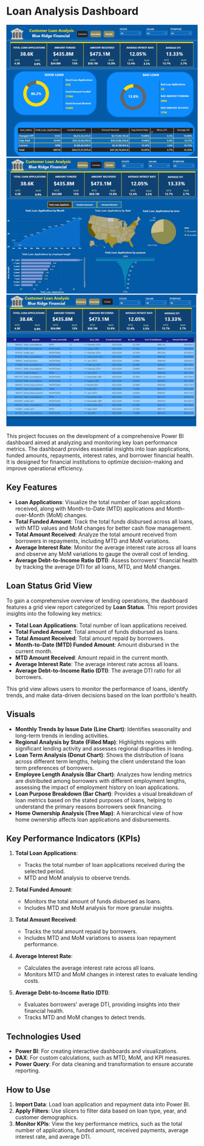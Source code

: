 # Loan Analysis Dashboard

![DashBoard1](Bank_sheet1.jpg)
![DashBoard2](Bank_sheet2.jpg)
![DashBoard3](Bank_sheet3.jpg)

This project focuses on the development of a comprehensive Power BI dashboard aimed at analyzing and monitoring key loan performance metrics. The dashboard provides essential insights into loan applications, funded amounts, repayments, interest rates, and borrower financial health. It is designed for financial institutions to optimize decision-making and improve operational efficiency.

## Key Features

- **Loan Applications**: Visualize the total number of loan applications received, along with Month-to-Date (MTD) applications and Month-over-Month (MoM) changes.
- **Total Funded Amount**: Track the total funds disbursed across all loans, with MTD values and MoM changes for better cash flow management.
- **Total Amount Received**: Analyze the total amount received from borrowers in repayments, including MTD and MoM variations.
- **Average Interest Rate**: Monitor the average interest rate across all loans and observe any MoM variations to gauge the overall cost of lending.
- **Average Debt-to-Income Ratio (DTI)**: Assess borrowers' financial health by tracking the average DTI for all loans, MTD, and MoM changes.

## Loan Status Grid View

To gain a comprehensive overview of lending operations, the dashboard features a grid view report categorized by **Loan Status**. This report provides insights into the following key metrics:

- **Total Loan Applications**: Total number of loan applications received.
- **Total Funded Amount**: Total amount of funds disbursed as loans.
- **Total Amount Received**: Total amount repaid by borrowers.
- **Month-to-Date (MTD) Funded Amount**: Amount disbursed in the current month.
- **MTD Amount Received**: Amount repaid in the current month.
- **Average Interest Rate**: The average interest rate across all loans.
- **Average Debt-to-Income Ratio (DTI)**: The average DTI ratio for all borrowers.

This grid view allows users to monitor the performance of loans, identify trends, and make data-driven decisions based on the loan portfolio's health.

## Visuals

- **Monthly Trends by Issue Date (Line Chart)**: Identifies seasonality and long-term trends in lending activities.
- **Regional Analysis by State (Filled Map)**: Highlights regions with significant lending activity and assesses regional disparities in lending.
- **Loan Term Analysis (Donut Chart)**: Shows the distribution of loans across different term lengths, helping the client understand the loan term preferences of borrowers.
- **Employee Length Analysis (Bar Chart)**: Analyzes how lending metrics are distributed among borrowers with different employment lengths, assessing the impact of employment history on loan applications.
- **Loan Purpose Breakdown (Bar Chart)**: Provides a visual breakdown of loan metrics based on the stated purposes of loans, helping to understand the primary reasons borrowers seek financing.
- **Home Ownership Analysis (Tree Map)**: A hierarchical view of how home ownership affects loan applications and disbursements.

## Key Performance Indicators (KPIs)

1. **Total Loan Applications**: 
   - Tracks the total number of loan applications received during the selected period.
   - MTD and MoM analysis to observe trends.

2. **Total Funded Amount**:
   - Monitors the total amount of funds disbursed as loans.
   - Includes MTD and MoM analysis for more granular insights.

3. **Total Amount Received**:
   - Tracks the total amount repaid by borrowers.
   - Includes MTD and MoM variations to assess loan repayment performance.

4. **Average Interest Rate**:
   - Calculates the average interest rate across all loans.
   - Monitors MTD and MoM changes in interest rates to evaluate lending costs.

5. **Average Debt-to-Income Ratio (DTI)**:
   - Evaluates borrowers' average DTI, providing insights into their financial health.
   - Tracks MTD and MoM changes to detect trends.

## Technologies Used

- **Power BI**: For creating interactive dashboards and visualizations.
- **DAX**: For custom calculations, such as MTD, MoM, and KPI measures.
- **Power Query**: For data cleaning and transformation to ensure accurate reporting.

## How to Use

1. **Import Data**: Load loan application and repayment data into Power BI.
2. **Apply Filters**: Use slicers to filter data based on loan type, year, and customer demographics.
3. **Monitor KPIs**: View the key performance metrics, such as the total number of applications, funded amount, received payments, average interest rate, and average DTI.

